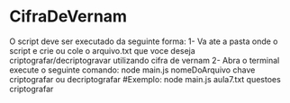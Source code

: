 # CifraDeVernam
O script deve ser executado da seguinte forma:
1- Va ate a pasta onde o script e crie ou cole o arquivo.txt que voce deseja criptografar/decriptogravar utilizando cifra de vernam
2- Abra o terminal execute o seguinte comando: node main.js nomeDoArquivo chave criptografar ou decriptografar
#Exemplo: node main.js aula7.txt questoes criptografar
